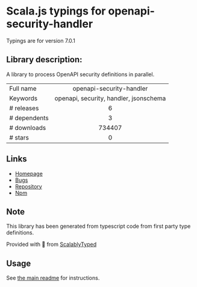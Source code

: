 
# Scala.js typings for openapi-security-handler

Typings are for version 7.0.1

## Library description:
A library to process OpenAPI security definitions in parallel.

|                    |                 |
| ------------------ | :-------------: |
| Full name          | openapi-security-handler |
| Keywords           | openapi, security, handler, jsonschema |
| # releases         | 6 |
| # dependents       | 3 |
| # downloads        | 734407 |
| # stars            | 0 |

## Links
- [Homepage](https://github.com/kogosoftwarellc/open-api/tree/master/packages/openapi-security-handler#readme)
- [Bugs](https://github.com/kogosoftwarellc/open-api/issues)
- [Repository](https://github.com/kogosoftwarellc/open-api)
- [Npm](https://www.npmjs.com/package/openapi-security-handler)
    


## Note
This library has been generated from typescript code from first party type definitions.

Provided with :purple_heart: from [ScalablyTyped](https://github.com/oyvindberg/ScalablyTyped)

## Usage
See [the main readme](../../readme.md) for instructions.


